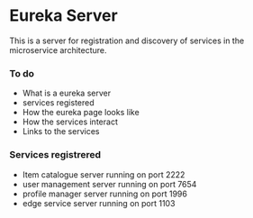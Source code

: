 # Eureka Server


This is a server for registration and discovery of services in the microservice architecture.


### To do 
* What is a eureka server
* services registered
* How the eureka page looks like
* How the services interact 
* Links to the services

### Services registrered
* Item catalogue server running on port 2222
* user management server running on port 7654
* profile manager server running on port 1996
* edge service server running on port 1103
